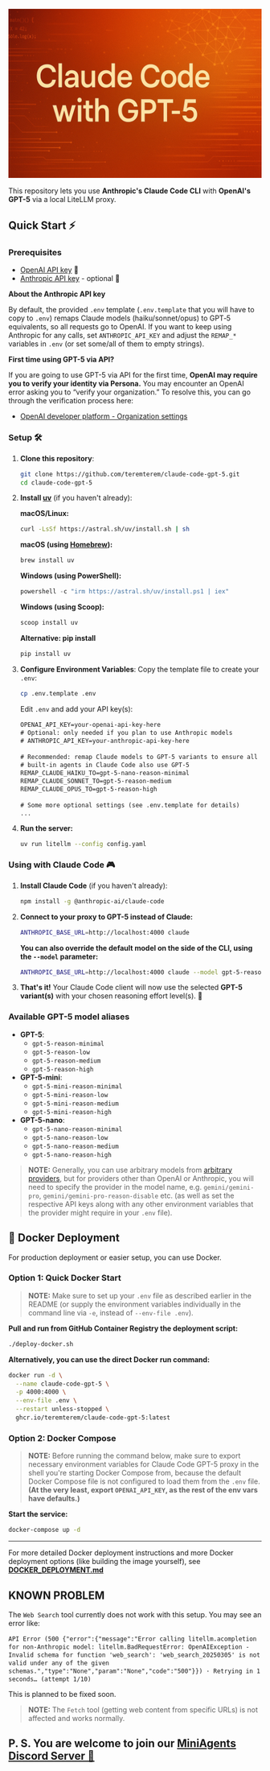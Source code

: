 ![Claude Code with GPT-5](claude-code-gpt-5.jpeg)

This repository lets you use **Anthropic's Claude Code CLI** with **OpenAI's GPT-5** via a local LiteLLM proxy.

## Quick Start ⚡

### Prerequisites

- [OpenAI API key](https://platform.openai.com/settings/organization/api-keys) 🔑
- [Anthropic API key](https://console.anthropic.com/settings/keys) - optional 🔑

**About the Anthropic API key**

By default, the provided `.env` template (`.env.template` that you will have to copy to `.env`) remaps Claude models (haiku/sonnet/opus) to GPT‑5 equivalents, so all requests go to OpenAI. If you want to keep using Anthropic for any calls, set `ANTHROPIC_API_KEY` and adjust the `REMAP_*` variables in `.env` (or set some/all of them to empty strings).

**First time using GPT-5 via API?**

If you are going to use GPT-5 via API for the first time, **OpenAI may require you to verify your identity via Persona.** You may encounter an OpenAI error asking you to “verify your organization.” To resolve this, you can go through the verification process here:
- [OpenAI developer platform - Organization settings](https://platform.openai.com/settings/organization/general)

### Setup 🛠️

1. **Clone this repository**:
   ```bash
   git clone https://github.com/teremterem/claude-code-gpt-5.git
   cd claude-code-gpt-5
   ```

2. **Install [uv](https://docs.astral.sh/uv/)** (if you haven't already):

   **macOS/Linux:**
   ```bash
   curl -LsSf https://astral.sh/uv/install.sh | sh
   ```

   **macOS (using [Homebrew](https://brew.sh/)):**
   ```bash
   brew install uv
   ```

   **Windows (using PowerShell):**
   ```powershell
   powershell -c "irm https://astral.sh/uv/install.ps1 | iex"
   ```

   **Windows (using Scoop):**
   ```bash
   scoop install uv
   ```

   **Alternative: pip install**
   ```bash
   pip install uv
   ```

3. **Configure Environment Variables**:
   Copy the template file to create your `.env`:
   ```bash
   cp .env.template .env
   ```
   Edit `.env` and add your API key(s):
   ```dotenv
   OPENAI_API_KEY=your-openai-api-key-here
   # Optional: only needed if you plan to use Anthropic models
   # ANTHROPIC_API_KEY=your-anthropic-api-key-here

   # Recommended: remap Claude models to GPT‑5 variants to ensure all
   # built-in agents in Claude Code also use GPT‑5
   REMAP_CLAUDE_HAIKU_TO=gpt-5-nano-reason-minimal
   REMAP_CLAUDE_SONNET_TO=gpt-5-reason-medium
   REMAP_CLAUDE_OPUS_TO=gpt-5-reason-high

   # Some more optional settings (see .env.template for details)
   ...
   ```

4. **Run the server:**
   ```bash
   uv run litellm --config config.yaml
   ```

### Using with Claude Code 🎮

1. **Install Claude Code** (if you haven't already):
   ```bash
   npm install -g @anthropic-ai/claude-code
   ```

2. **Connect to your proxy to GPT-5 instead of Claude:**
   ```bash
   ANTHROPIC_BASE_URL=http://localhost:4000 claude
   ```

   **You can also override the default model on the side of the CLI, using the `--model` parameter:**
   ```bash
   ANTHROPIC_BASE_URL=http://localhost:4000 claude --model gpt-5-reason-medium
   ```

3. **That's it!** Your Claude Code client will now use the selected **GPT-5 variant(s)** with your chosen reasoning effort level(s). 🎯

### Available GPT-5 model aliases

- **GPT-5**:
   - `gpt-5-reason-minimal`
   - `gpt-5-reason-low`
   - `gpt-5-reason-medium`
   - `gpt-5-reason-high`
- **GPT-5-mini**:
   - `gpt-5-mini-reason-minimal`
   - `gpt-5-mini-reason-low`
   - `gpt-5-mini-reason-medium`
   - `gpt-5-mini-reason-high`
- **GPT-5-nano**:
   - `gpt-5-nano-reason-minimal`
   - `gpt-5-nano-reason-low`
   - `gpt-5-nano-reason-medium`
   - `gpt-5-nano-reason-high`

> **NOTE:** Generally, you can use arbitrary models from [arbitrary providers](https://docs.litellm.ai/docs/providers), but for providers other than OpenAI or Anthropic, you will need to specify the provider in the model name, e.g. `gemini/gemini-pro`, `gemini/gemini-pro-reason-disable` etc. (as well as set the respective API keys along with any other environment variables that the provider might require in your `.env` file).

## 🐳 Docker Deployment

For production deployment or easier setup, you can use Docker.

### Option 1: Quick Docker Start

> **NOTE:** Make sure to set up your `.env` file as described earlier in the README (or supply the environment variables individually in the command line via `-e`, instead of `--env-file .env`).

**Pull and run from GitHub Container Registry the deployment script:**
```bash
./deploy-docker.sh
```

**Alternatively, you can use the direct Docker run command:**
```bash
docker run -d \
  --name claude-code-gpt-5 \
  -p 4000:4000 \
  --env-file .env \
  --restart unless-stopped \
  ghcr.io/teremterem/claude-code-gpt-5:latest
```

### Option 2: Docker Compose

> **NOTE:** Before running the command below, make sure to export necessary environment variables for Claude Code GPT-5 proxy in the shell you're starting Docker Compose from, because the default Docker Compose file is not configured to load them from the `.env` file. **(At the very least, export `OPENAI_API_KEY`, as the rest of the env vars have defaults.)**

**Start the service:**
```bash
docker-compose up -d
```

---

For more detailed Docker deployment instructions and more Docker deployment options (like building the image yourself), see **[DOCKER_DEPLOYMENT.md](DOCKER_DEPLOYMENT.md)**

## KNOWN PROBLEM

The `Web Search` tool currently does not work with this setup. You may see an error like:

```text
API Error (500 {"error":{"message":"Error calling litellm.acompletion for non-Anthropic model: litellm.BadRequestError: OpenAIException - Invalid schema for function 'web_search': 'web_search_20250305' is not valid under any of the given schemas.","type":"None","param":"None","code":"500"}}) · Retrying in 1 seconds… (attempt 1/10)
```

This is planned to be fixed soon.

> **NOTE:** The `Fetch` tool (getting web content from specific URLs) is not affected and works normally.

## P. S. You are welcome to join our [MiniAgents Discord Server 👥](https://discord.gg/ptSvVnbwKt)

